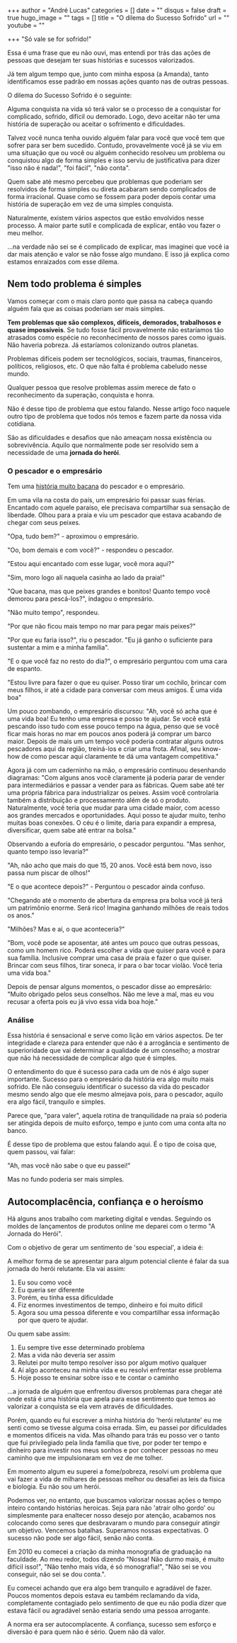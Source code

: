 +++
author = "André Lucas"
categories = []
date = ""
disqus = false
draft = true
hugo_image = ""
tags = []
title = "O dilema do Sucesso Sofrido"
url = ""
youtube = ""

+++
"Só vale se for sofrido!"

Essa é uma frase que eu não ouvi, mas entendi por trás das ações de pessoas que desejam ter suas histórias e sucessos valorizados.

Já tem algum tempo que, junto com minha esposa (a Amanda), tanto identificamos esse padrão em nossas ações quanto nas de outras pessoas.

O dilema do Sucesso Sofrido é o seguinte:

Alguma conquista na vida só terá valor se o processo de a conquistar for complicado, sofrido, difícil ou demorado. Logo, devo aceitar não ter uma história de superação ou aceitar o sofrimento e dificuldades.

Talvez você nunca tenha ouvido alguém falar para você que você tem que sofrer para ser bem sucedido. Contudo, provavelmente você já se viu em uma situação que ou você ou alguém conhecido resolveu um problema ou conquistou algo de forma simples e isso serviu de justificativa para dizer "isso não é nada!", "foi fácil", "não conta".

Quem sabe até mesmo percebeu que problemas que poderiam ser resolvidos de forma simples ou direta acabaram sendo complicados de forma irracional. Quase como se fossem para poder depois contar uma história de superação em vez de uma simples conquista.

Naturalmente, existem vários aspectos que estão envolvidos nesse processo. A maior parte sutil e complicada de explicar, então vou fazer o meu melhor.

...na verdade não sei se é complicado de explicar, mas imaginei que você ia dar mais atenção e valor se não fosse algo mundano. E isso já explica como estamos enraizados com esse dilema.

## Nem todo problema é simples

Vamos começar com o mais claro ponto que passa na cabeça quando alguém fala que as coisas poderiam ser mais simples.

**Tem problemas que são complexos, difíceis, demorados, trabalhosos e quase impossíveis**. Se tudo fosse fácil provavelmente não estaríamos tão atrasados como espécie no reconhecimento de nossos pares como iguais. Não haveria pobreza. Já estaríamos colonizando outros planetas.

Problemas difíceis podem ser tecnológicos, sociais, traumas, financeiros, políticos, religiosos, etc. O que não falta é problema cabeludo nesse mundo.

Qualquer pessoa que resolve problemas assim merece de fato o reconhecimento da superação, conquista e honra.

Não é desse tipo de problema que estou falando. Nesse artigo foco naquele outro tipo de problema que todos nós temos e fazem parte da nossa vida cotidiana.

São as dificuldades e desafios que não ameaçam nossa existência ou sobrevivência. Aquilo que normalmente pode ser resolvido sem a necessidade de uma **jornada do herói**.

### O pescador e o empresário

Tem uma [história muito bacana](http://www.zsc.com.br/O%20Sabio%20Pescador.htm) do pescador e o empresário.

Em uma vila na costa do país, um empresário foi passar suas férias. Encantado com aquele paraíso, ele precisava compartilhar sua sensação de liberdade. Olhou para a praia e viu um pescador que estava acabando de chegar com seus peixes.

"Opa, tudo bem?" - aproximou o empresário.

"Oo, bom demais e com você?" - respondeu o pescador.

"Estou aqui encantado com esse lugar, você mora aqui?"

"Sim, moro logo alí naquela casinha ao lado da praia!"

"Que bacana, mas que peixes grandes e bonitos! Quanto tempo você demorou para pescá-los?", indagou o empresário.

"Não muito tempo", respondeu.

"Por que não ficou mais tempo no mar para pegar mais peixes?"

"Por que eu faria isso?", riu o pescador. "Eu já ganho o suficiente para sustentar a mim e a minha família".

"E o que você faz no resto do dia?", o empresário perguntou com uma cara de espanto.

"Estou livre para fazer o que eu quiser. Posso tirar um cochilo, brincar com meus filhos, ir até a cidade para conversar com meus amigos. É uma vida boa"

Um pouco zombando, o empresário discursou: "Ah, você só acha que é uma vida boa! Eu tenho uma empresa e posso te ajudar. Se você está pescando isso tudo com esse pouco tempo na água, penso que se você ficar mais horas no mar em poucos anos poderá já comprar um barco maior. Depois de mais um um tempo você poderia contratar alguns outros pescadores aqui da região, treiná-los e criar uma frota. Afinal, seu know-how de como pescar aqui claramente te dá uma vantagem competitiva."

Agora já com um caderninho na mão, o empresário continuou desenhando diagramas: "Com alguns anos você claramente já poderia parar de vender para intermediários e passar a vender para as fábricas. Quem sabe até ter uma própria fábrica para industrializar os peixes. Assim você controlaria também a distribuição e processamento além de só o produto. Naturalmente, você teria que mudar para uma cidade maior, com acesso aos grandes mercados e oportunidades. Aqui posso te ajudar muito, tenho muitas boas conexões. O céu é o limite, daria para expandir a empresa, diversificar, quem sabe até entrar na bolsa."

Observando a euforia do empresário, o pescador perguntou. "Mas senhor, quanto tempo isso levaria?"

"Ah, não acho que mais do que 15, 20 anos. Você está bem novo, isso passa num piscar de olhos!"

"E o que acontece depois?" - Perguntou o pescador ainda confuso.

"Chegando até o momento de abertura da empresa pra bolsa você já terá um patrimônio enorme. Será rico! Imagina ganhando milhões de reais todos os anos."

"Milhões? Mas e aí, o que aconteceria?"

"Bom, você pode se aposentar, até antes um pouco que outras pessoas, como um homem rico. Poderá escolher a vida que quiser para você e para sua família. Inclusive comprar uma casa de praia e fazer o que quiser. Brincar com seus filhos, tirar soneca, ir para o bar tocar violão. Você teria uma vida boa."

Depois de pensar alguns momentos, o pescador disse ao empresário: "Muito obrigado pelos seus conselhos. Não me leve a mal, mas eu vou recusar a oferta pois eu já vivo essa vida boa hoje."

### Análise

Essa história é sensacional e serve como lição em vários aspectos. De ter integridade e clareza para entender que não é a arrogância e sentimento de superioridade que vai determinar a qualidade de um conselho; a mostrar que não há necessidade de complicar algo que é simples.

O entendimento do que é sucesso para cada um de nós é algo super importante. Sucesso para o empresário da história era algo muito mais sofrido. Ele não conseguiu identificar o sucesso da vida do pescador mesmo sendo algo que ele mesmo almejava pois, para o pescador, aquilo era algo fácil, tranquilo e simples.

Parece que, "para valer", aquela rotina de tranquilidade na praia só poderia ser atingida depois de muito esforço, tempo e junto com uma conta alta no banco.

É desse tipo de problema que estou falando aqui. É o tipo de coisa que, quem passou, vai falar:

"Ah, mas você não sabe o que eu passei!"

Mas no fundo poderia ser mais simples.

## Autocomplacência, confiança e o heroísmo

Há alguns anos trabalho com marketing digital e vendas. Seguindo os moldes de lançamentos de produtos online me deparei com o termo "A Jornada do Herói".

Com o objetivo de gerar um sentimento de 'sou especial', a ideia é:

A melhor forma de se apresentar para algum potencial cliente é falar da sua jornada do herói relutante. Ela vai assim:

1. Eu sou como você
2. Eu queria ser diferente
3. Porém, eu tinha essa dificuldade
4. Fiz enormes investimentos de tempo, dinheiro e foi muito difícil
5. Agora sou uma pessoa diferente e vou compartilhar essa informação por que quero te ajudar.

Ou quem sabe assim:

1. Eu sempre tive esse determinado problema
2. Mas a vida não deveria ser assim
3. Relutei por muito tempo resolver isso por algum motivo qualquer
4. Aí algo aconteceu na minha vida e eu resolvi enfrentar esse problema
5. Hoje posso te ensinar sobre isso e te contar o caminho

...a jornada de alguém que enfrentou diversos problemas para chegar até onde está é uma história que apela para esse sentimento que temos ao valorizar a conquista se ela vem através de dificuldades.

Porém, quando eu fui escrever a minha história do 'herói relutante' eu me senti como se tivesse alguma coisa errada. Sim, eu passei por dificuldades e momentos difíceis na vida. Mas olhando para trás eu posso ver o tanto que fui privilegiado pela linda família que tive, por poder ter tempo e dinheiro para investir nos meus sonhos e por conhecer pessoas no meu caminho que me impulsionaram em vez de me tolher.

Em momento algum eu superei a fome/pobreza, resolvi um problema que vai fazer a vida de milhares de pessoas melhor ou desafiei as leis da física e biologia. Eu não sou um  herói.

Podemos ver, no entanto, que buscamos valorizar nossas ações o tempo inteiro contando histórias heroicas. Seja para não 'atrair olho gordo' ou simplesmente para enaltecer nosso desejo por atenção, acabamos nos colocando como seres que desbravaram o mundo para conseguir atingir um objetivo. Vencemos batalhas. Superamos nossas expectativas. O sucesso não pode ser algo fácil, senão não conta.

Em 2010 eu comecei a criação da minha monografia de graduação na faculdade. Ao meu redor, todos dizendo "Nossa! Não durmo mais, é muito difícil isso!", "Não tenho mais vida, é só monografia!", "Não sei se vou conseguir, não sei se dou conta.".

Eu comecei achando que era algo bem tranquilo e agradável de fazer. Poucos momentos depois estava eu também reclamando da vida, completamente contagiado pelo sentimento de que eu não podia dizer que estava fácil ou agradável senão estaria sendo uma pessoa arrogante.

A norma era ser autocomplacente. A confiança, sucesso sem esforço e diversão é para quem não é sério. Quem não dá valor.